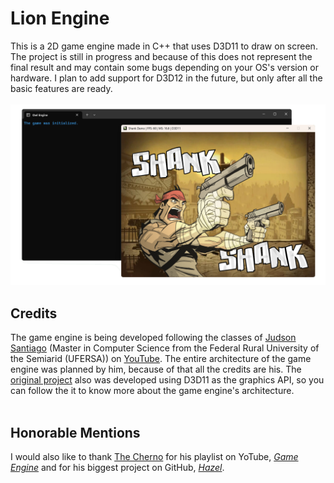 <h1>Lion Engine</h1>
<section>
    This is a 2D game engine made in C++ that uses D3D11 to draw on screen. The project is still in progress and because of this does not represent the final result and may contain some bugs depending on your OS's version or hardware. I plan to add support for D3D12 in the future, but only after all the basic features are ready.
</section><br>
<img src="Game/Data/_GitHub/showcase-shank-demo.png">
<h2>Credits</h2>
<section>
    The game engine is being developed following the classes of <a href="https://github.com/JudsonSS">Judson Santiago</a> (Master in Computer Science from the Federal Rural University of the Semiarid (UFERSA)) on <a href="https://www.youtube.com/@JudSan">YouTube</a>. The entire architecture of the game engine was planned by him, because of that all the credits are his. The <a href="https://github.com/JudsonSS/Jogos">original project</a> also was developed using D3D11 as the graphics API, so you can follow the it to know more about the game engine's architecture.
</section><br>
<h2>Honorable Mentions</h2>
<sectionr>
    I would also like to thank <a href="https://www.youtube.com/@TheCherno">The Cherno</a> for his playlist on YoTube, <a href="https://www.youtube.com/watch?v=JxIZbV_XjAs&list=PLlrATfBNZ98dC-V-N3m0Go4deliWHPFwT"><i>Game Engine</i></a> and for his biggest project on GitHub, <a href="https://github.com/TheCherno/Hazel"><i>Hazel</i></a>.
</section>